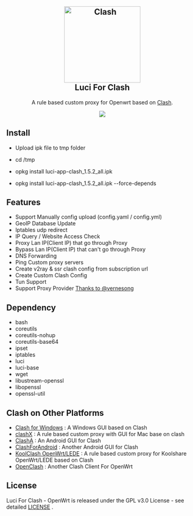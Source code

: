 <h2 align="center">
 <img src="https://github.com/Dreamacro/clash/raw/master/docs/logo.png" alt="Clash" width="200">
  <br>Luci For Clash <br>

</h2>

  <p align="center">
	A rule based custom proxy for Openwrt based on <a href="https://github.com/Dreamacro/clash" target="_blank">Clash</a>.
  </p>
  <p align="center">
  <a target="_blank" href="https://github.com/frainzy1477/luci-app-clash/releases/tag/v1.5.2">
    <img src="https://img.shields.io/badge/luci%20for%20clash-v1.5.2-blue.svg"> 	  
  </a>
  <!-- <a href="https://github.com/frainzy1477/luci-app-clash/releases" target="_blank">
        <img src="https://img.shields.io/github/downloads/frainzy1477/luci-app-clash/total.svg?style=flat-square"/>
    </a>-->
  
  </p>

  
 ## Install
- Upload ipk file to tmp folder

- cd /tmp

- opkg install luci-app-clash_1.5.2_all.ipk  
- opkg install luci-app-clash_1.5.2_all.ipk --force-depends

## Features

- Support Manually config upload (config.yaml / config.yml)
- GeoIP Database Update
- Iptables udp redirect
- IP Query / Website Access Check
- Proxy Lan IP(Client IP) that go through Proxy
- Bypass Lan IP(Client IP) that can't go through Proxy
- DNS Forwarding
- Ping Custom proxy servers
- Create v2ray & ssr clash config from subscription url
- Create Custom Clash Config
- Tun Support
- Support Proxy Provider [Thanks to @vernesong ](https://github.com/vernesong/OpenClash)

## Dependency

- bash
- coreutils
- coreutils-nohup
- coreutils-base64
- ipset
- iptables
- luci
- luci-base
- wget
- libustream-openssl 
- libopenssl 
- openssl-util

## Clash on Other Platforms

- [Clash for Windows](https://github.com/Fndroid/clash_for_windows_pkg/releases) : A Windows GUI based on Clash
- [clashX](https://github.com/yichengchen/clashX) : A rule based custom proxy with GUI for Mac base on clash
- [ClashA](https://github.com/ccg2018/ClashA/tree/master) : An Android GUI for Clash
- [ClashForAndroid](https://github.com/Kr328/ClashForAndroid) : Another Android GUI for Clash
- [KoolClash OpenWrt/LEDE](https://github.com/SukkaW/Koolshare-Clash/tree/master) : A rule based custom proxy for Koolshare OpenWrt/LEDE based on Clash
- [OpenClash](https://github.com/vernesong/OpenClash/tree/master) : Another Clash Client For OpenWrt
## License

Luci For Clash - OpenWrt is released under the GPL v3.0 License - see detailed [LICENSE](https://github.com/frainzy1477/luci-app-clash/blob/master/LICENSE) .


